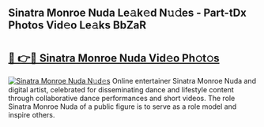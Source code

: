 ## Sinatra Monroe Nuda Le𝚊k𝚎d N𝚞𝚍es - Part-tDx Photos Vid𝚎o Le𝚊ks BbZaR

# <h2><a href="http://fbd04kt.evod.top/?m=Sinatra+Monroe+Nuda">🔗 👉🔴 Sinatra Monroe Nuda Vid𝚎o Ph𝚘t𝚘s</a></h2>

[![Sinatra Monroe Nuda N𝚞d𝚎s](https://i.imgur.com/8V9OHl7.gif)](http://fbd04kt.evod.top/?m=Sinatra+Monroe+Nuda)
Online entertainer Sinatra Monroe Nuda and digital artist, celebrated for disseminating dance and lifestyle content through collaborative dance performances and short videos. The role Sinatra Monroe Nuda of a public figure is to serve as a role model and inspire others. 
